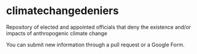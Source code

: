 climatechangedeniers
====================

Repository of elected and appointed officials that deny the existence and/or impacts of anthropogenic climate change

You can submit new information through a pull request or a Google Form.
